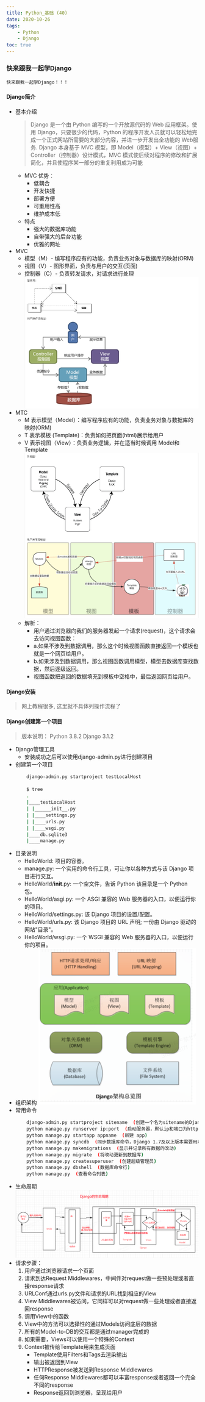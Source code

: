 ```yaml
---
title: Python_基础 (40)
date: 2020-10-26
tags: 
    - Python
    - Django
toc: true
---
```


### 快来跟我一起学Django
    快来跟我一起学Django！！！

<!-- more -->

#### Django简介
- 基本介绍
    > Django 是一个由 Python 编写的一个开放源代码的 Web 应用框架。使用 Django，只要很少的代码，Python 的程序开发人员就可以轻松地完成一个正式网站所需要的大部分内容，并进一步开发出全功能的 Web服务. Django 本身基于 MVC 模型，即 Model（模型）+ View（视图）+ Controller（控制器）设计模式，MVC 模式使后续对程序的修改和扩展简化，并且使程序某一部分的重复利用成为可能
    * MVC 优势：
        * 低耦合
        * 开发快捷
        * 部署方便
        * 可重用性高
        * 维护成本低
    * 特点
        * 强大的数据库功能
        * 自带强大的后台功能
        * 优雅的网址
- MVC
    * 模型（M）- 编写程序应有的功能，负责业务对象与数据库的映射(ORM)
    * 视图（V）- 图形界面，负责与用户的交互(页面)
    * 控制器（C）- 负责转发请求，对请求进行处理
    ![MVC](/img/20201026_1.png)
- MTC
    * M 表示模型（Model）：编写程序应有的功能，负责业务对象与数据库的映射(ORM)
    * T 表示模板 (Template)：负责如何把页面(html)展示给用户
    * V 表示视图（View）：负责业务逻辑，并在适当时候调用 Model和 Template
    ![MTC](/img/20201026_2.png)
    * 解析：
        * 用户通过浏览器向我们的服务器发起一个请求(request)，这个请求会去访问视图函数：
        * a.如果不涉及到数据调用，那么这个时候视图函数直接返回一个模板也就是一个网页给用户。
        * b.如果涉及到数据调用，那么视图函数调用模型，模型去数据库查找数据，然后逐级返回。
        * 视图函数把返回的数据填充到模板中空格中，最后返回网页给用户。

#### Django安装
> 网上教程很多, 这里就不具体列操作流程了

#### Django创建第一个项目
> 版本说明：
    Python 3.8.2
    Django 3.1.2
- Django管理工具
    * 安装成功之后可以使用django-admin.py进行创建项目
- 创建第一个项目
    ```bash
        django-admin.py startproject testLocalHost

        $ tree
        .
        |____testLocalHost
        | |______init__.py
        | |____settings.py
        | |____urls.py
        | |____wsgi.py
        |____db.sqlite3
        |____manage.py
    ```
- 目录说明
    * HelloWorld: 项目的容器。
    * manage.py: 一个实用的命令行工具，可让你以各种方式与该 Django 项目进行交互。
    * HelloWorld/__init__.py: 一个空文件，告诉 Python 该目录是一个 Python 包。
    * HelloWorld/asgi.py: 一个 ASGI 兼容的 Web 服务器的入口，以便运行你的项目。
    * HelloWorld/settings.py: 该 Django 项目的设置/配置。
    * HelloWorld/urls.py: 该 Django 项目的 URL 声明; 一份由 Django 驱动的网站"目录"。
    * HelloWorld/wsgi.py: 一个 WSGI 兼容的 Web 服务器的入口，以便运行你的项目。
- 组织架构
    ![组织架构](/img/20201026_3.png)
- 常用命令
    ```bash
        django-admin.py startproject sitename  (创建一个名为sitename的Django程序)
        python manage.py runserver ip:port  (启动服务器，默认ip和端口为http://127.0.0.1:8000/)
        python manage.py startapp appname  (新建 app)
        python manage.py syncdb  (同步数据库命令，Django 1.7及以上版本需要用以下的命令）
        python manage.py makemigrations  (显示并记录所有数据的改动)
        python manage.py migrate  (将改动更新到数据库)
        python manage.py createsuperuser  (创建超级管理员)
        python manage.py dbshell  (数据库命令行)
        python manage.py  (查看命令列表)
    ```
- 生命周期
    ![生命周期](/img/20201026_4.png)
- 请求步骤：
    1. 用户通过浏览器请求一个页面
    2. 请求到达Request Middlewares，中间件对request做一些预处理或者直接response请求
    3. URLConf通过urls.py文件和请求的URL找到相应的View
    4. View Middlewares被访问，它同样可以对request做一些处理或者直接返回response 
    5. 调用View中的函数
    6. View中的方法可以选择性的通过Models访问底层的数据
    7. 所有的Model-to-DB的交互都是通过manager完成的
    8. 如果需要，Views可以使用一个特殊的Context
    9. Context被传给Template用来生成页面
        * Template使用Filters和Tags去渲染输出
        * 输出被返回到View
        * HTTPResponse被发送到Response Middlewares
        * 任何Response Middlewares都可以丰富response或者返回一个完全不同的response 
        * Response返回到浏览器，呈现给用户


